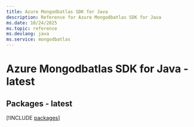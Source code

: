 ```yaml
---
title: Azure Mongodbatlas SDK for Java
description: Reference for Azure Mongodbatlas SDK for Java
ms.date: 10/24/2025
ms.topic: reference
ms.devlang: java
ms.service: mongodbatlas
---
```

# Azure Mongodbatlas SDK for Java - latest
## Packages - latest
[!INCLUDE [packages](mongodbatlas-index.md)]